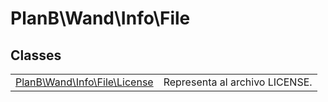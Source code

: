 
                                                                                                                                            
    
# PlanB\Wand\Info\File



## Classes
| | |
| --- | --- |
| [PlanB\Wand\Info\File\License](../../../PlanB/Wand/Info/File/License.md) | Representa al archivo LICENSE. |






                                                                                                                                                                                                                                                                                                                                                                                                            
    
                                                                                                                                                                                                                                                                             
                